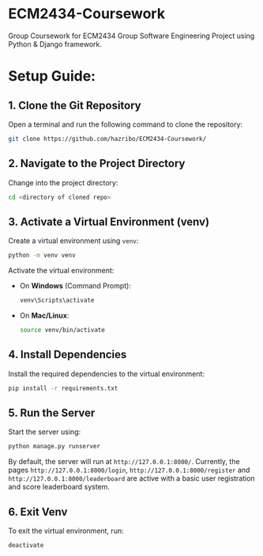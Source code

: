 # ECM2434-Coursework
Group Coursework for ECM2434 Group Software Engineering Project using Python &amp; Django framework.

# Setup Guide: 
## 1. Clone the Git Repository
Open a terminal and run the following command to clone the repository:

```bash
git clone https://github.com/hazribo/ECM2434-Coursework/
```

## 2. Navigate to the Project Directory
Change into the project directory:

```bash
cd <directory of cloned repo>
```

## 3. Activate a Virtual Environment (venv)
Create a virtual environment using `venv`:

```bash
python -m venv venv
```

Activate the virtual environment:

- On **Windows** (Command Prompt):
  ```bash
  venv\Scripts\activate
  ```
- On **Mac/Linux**:
  ```bash
  source venv/bin/activate
  ```

## 4. Install Dependencies
Install the required dependencies to the virtual environment:

```bash
pip install -r requirements.txt
```

## 5. Run the Server
Start the server using:

```bash
python manage.py runserver
```

By default, the server will run at `http://127.0.0.1:8000/`.
Currently, the pages `http://127.0.0.1:8000/login`, `http://127.0.0.1:8000/register` and `http://127.0.0.1:8000/leaderboard` are active with a basic user registration and score leaderboard system.

## 6. Exit Venv
To exit the virtual environment, run:

```bash
deactivate
```
